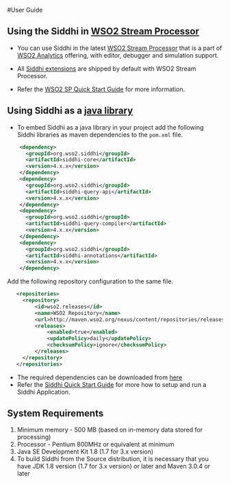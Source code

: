 #User Guide

## **Using the Siddhi in <a target="_blank" href="https://github.com/wso2/product-sp">WSO2 Stream Processor</a>**

* You can use Siddhi in the latest <a target="_blank" href="https://github.com/wso2/product-sp/releases">WSO2 Stream Processor</a> that is a part of <a target="_blank" href="http://wso2.com/analytics?utm_source=gitanalytics&utm_campaign=gitanalytics_Jul17">WSO2 Analytics</a> offering, with editor, debugger and simulation support. 

* All <a target="_blank" href="https://wso2.github.io/siddhi/extensions/">Siddhi extensions</a> are shipped by default with WSO2 Stream Processor.

* Refer the <a target="_blank" href="https://docs.wso2.com/display/SP400/Quick+Start+Guide">WSO2 SP Quick Start Guide</a> for more information.
 
## **Using Siddhi as a <a target="_blank" href="https://wso2.github.io/siddhi/documentation/siddhi-quckstart-4.0/#using-siddhi-as-a-java-library">java library</a>**

* To embed Siddhi as a java library in your project add the following Siddhi libraries as maven dependencies to the `pom.xml` file.

```xml
    <dependency>
      <groupId>org.wso2.siddhi</groupId>
      <artifactId>siddhi-core</artifactId>
      <version>4.x.x</version>
    </dependency>
    <dependency>
      <groupId>org.wso2.siddhi</groupId>
      <artifactId>siddhi-query-api</artifactId>
      <version>4.x.x</version>
    </dependency>
    <dependency>
      <groupId>org.wso2.siddhi</groupId>
      <artifactId>siddhi-query-compiler</artifactId>
      <version>4.x.x</version>
    </dependency>
    <dependency>
      <groupId>org.wso2.siddhi</groupId>
      <artifactId>siddhi-annotations</artifactId>
      <version>4.x.x</version>
    </dependency>    
```

Add the following repository configuration to the same file.
  
```xml
   <repositories>
     <repository>
         <id>wso2.releases</id>
         <name>WSO2 Repository</name>
         <url>http://maven.wso2.org/nexus/content/repositories/releases/</url>
         <releases>
             <enabled>true</enabled>
             <updatePolicy>daily</updatePolicy>
             <checksumPolicy>ignore</checksumPolicy>
         </releases>
     </repository>
   </repositories>
```

* The required dependencies can be downloaded from [here](http://maven.wso2.org/nexus/content/groups/wso2-public/org/wso2/siddhi/)
* Refer the [Siddhi Quick Start Guide](https://wso2.github.io/siddhi/documentation/siddhi-quckstart-4.0/#using-siddhi-as-a-java-library) for more how to setup and run a Siddhi Application.
 
## System Requirements
1. Minimum memory - 500 MB (based on in-memory data stored for processing)
2. Processor      - Pentium 800MHz or equivalent at minimum
3. Java SE Development Kit 1.8 (1.7 for 3.x version)
4. To build Siddhi from the Source distribution, it is necessary that you have
   JDK 1.8 version (1.7 for 3.x version) or later and Maven 3.0.4 or later
